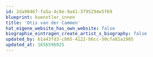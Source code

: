 ```yaml
---
id: 2da90467-fa5a-4c8e-9a41-3f95294e5f69
blueprint: kuenstler_innen
title: 'Otis van der Cammen'
hat_eigene_website_has_own_website: false
biographie_eintragen_create_artist_s_biography: false
updated_by: b1a43fd3-c865-4122-b6cc-50cfa81a1985
updated_at: 1656596925
---
```

